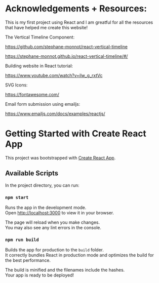 # Acknowledgements + Resources:
This is my first project using React and I am greatful for all the resources that have helped me create this website!

The Vertical Timeline Component:

https://github.com/stephane-monnot/react-vertical-timeline

https://stephane-monnot.github.io/react-vertical-timeline/#/

Building website in React tutorial:

https://www.youtube.com/watch?v=ilw_g_rxtVc

SVG Icons:

https://fontawesome.com/

Email form submission using emailjs:

https://www.emailjs.com/docs/examples/reactjs/

# Getting Started with Create React App

This project was bootstrapped with [Create React App](https://github.com/facebook/create-react-app).

## Available Scripts

In the project directory, you can run:

### `npm start`

Runs the app in the development mode.\
Open [http://localhost:3000](http://localhost:3000) to view it in your browser.

The page will reload when you make changes.\
You may also see any lint errors in the console.

### `npm run build`

Builds the app for production to the `build` folder.\
It correctly bundles React in production mode and optimizes the build for the best performance.

The build is minified and the filenames include the hashes.\
Your app is ready to be deployed!
